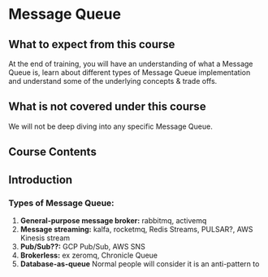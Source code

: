 # Message Queue


## What to expect from this course

At the end of training, you will have an understanding of what a Message Queue is, learn about different types of Message Queue implementation and understand some of the underlying concepts & trade offs.


## What is not covered under this course

We will not be deep diving into any specific Message Queue. 


## Course Contents


## Introduction


### Types of Message Queue:

1. **General-purpose message broker:** rabbitmq, activemq
2. **Message streaming:**  kalfa, rocketmq, Redis Streams, PULSAR?, AWS Kinesis stream
3. **Pub/Sub??:** GCP Pub/Sub, AWS SNS
4. **Brokerless:** ex zeromq, Chronicle Queue
5. **Database-as-queue** Normal people will consider it is an anti-pattern to 
